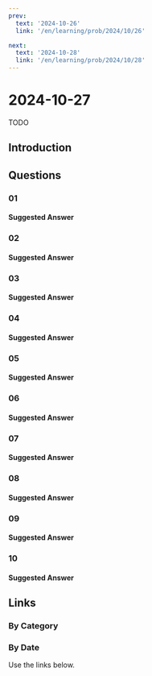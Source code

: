 ```yaml
---
prev:
  text: '2024-10-26'
  link: '/en/learning/prob/2024/10/26'

next:
  text: '2024-10-28'
  link: '/en/learning/prob/2024/10/28'
---
```


# 2024-10-27

TODO

<Badge type="danger" text="Bid"/>

## Introduction

## Questions

### 01

#### Suggested Answer

### 02

#### Suggested Answer

### 03

#### Suggested Answer

### 04

#### Suggested Answer

### 05

#### Suggested Answer

### 06

#### Suggested Answer

### 07

#### Suggested Answer

### 08

#### Suggested Answer

### 09

#### Suggested Answer

### 10

#### Suggested Answer

## Links

[<Badge type="tip" text="Go to Practice"/>](/en/practice/prob/2024/10/27)

### By Category

[<Badge type="tip" text="<--"/>](/en/learning/prob/2024/10/23)
[<Badge type="tip" text="Calendar"/>](/en/learning/calendar/2024/10)
[<Badge type="info" text="-->"/>](/en/learning/prob/2024/10/27#links)

### By Date

Use the links below.